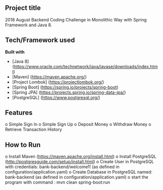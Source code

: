 ## Project title
2018 August Backend Coding Challenge in Monolithic Way with Spring Framework and Java 8.

## Tech/Framework used
<b>Built with</b>
- [Java 8] (https://www.oracle.com/technetwork/java/javase/downloads/index.html)
- [Maven] (https://maven.apache.org/)
- [Project Lombok] (https://projectlombok.org/)
- [Spring Boot] (https://spring.io/projects/spring-boot)
- [Spring JPA] (https://projects.spring.io/spring-data-jpa/)
- [PostgreSQL] (https://www.postgresql.org/)

## Features 
o Simple Sign In 
o Simple Sign Up 
o Deposit Money 
o Withdraw Money 
o Retrieve Transaction History 

## How to Run 
o Install Maven (https://maven.apache.org/install.html) 
o Install PostgreSQL (http://postgresguide.com/setup/install.html) 
o Create User in PostgreSQL with credentials: bank-backend/welcome1! (as defined in configuration/application.yaml) 
o Create Database in PostgreSQL named: bank-backend (as defined in configuration/application.yaml) 
o start the program with command : mvn clean spring-boot:run 
